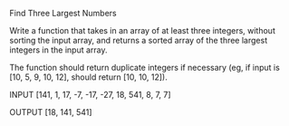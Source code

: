 Find Three Largest Numbers

Write a function that takes in an array of at least three integers, without sorting the input array, and returns a sorted array of the three largest integers in the input array.

The function should return duplicate integers if necessary (eg, if input is [10, 5, 9, 10, 12], should return [10, 10, 12]).

INPUT
[141, 1, 17, -7, -17, -27, 18, 541, 8, 7, 7]

OUTPUT
[18, 141, 541]

